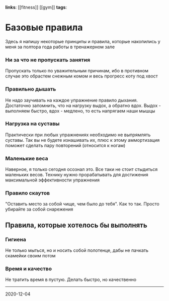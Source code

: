 **links**: [[fitness]] [[gym]]
**tags**:

# Базовые правила 
Здесь я напишу некоторые принципы и правила, которые накопились у меня за полтора года работы в тренажерном зале
### Ни за что не пропускать занятия
Пропускать только по уважительным причинам, ибо в противном случае это обрастем снежным комом и весь прогресс коту под хвост 
### Правильно дышать 
Не надо заучивать на каждое упражнение правило дыхания. Достаточно запомнить, что на нагрузку выдох, а обратно вдох. Выдох - выполняем быстро, вдох - медлено, то есть напрягаем наши мышцы
### Нагрузка на суставы
Практически при любых упражнениях необходимо не выпрямлять суставы. Так вы не будете изнашивать их, плюс к этому аммортизация поможет сделать пару повторений (относится к ногам)
### Маленькие веса
Наверное, я только сегодня осознал это. Все таки не стоит стыдиться маленьких весов. Технику нужно прорабатывать для достижения максимальной эффективности упражнения
### Правило скаутов
"Оставить место за собой чище, чем было до тебя". Как то так. 
Просто убирайте за собой снарежения

## Правила, которые хотелось бы выполнять
### Гигиена
Не только мыться, но и носить собой полотенце, дабы не пачкать скамейки своим потом
### Время и качество
Не тратить время в пустую. Делать быстро, но качественно

---
2020-12-04
